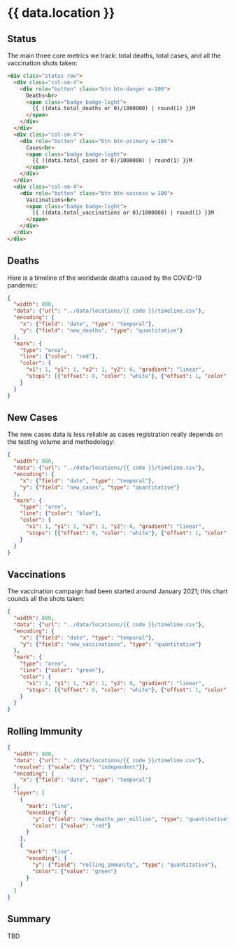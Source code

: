 # {{ data.location }}

## Status

The main three core metrics we track: total deaths, total cases, and all the vaccination shots taken:

```html markup
<div class="status row">
  <div class="col-sm-4">
    <div role="button" class="btn btn-danger w-100">
      Deaths<br>
      <span class="badge badge-light">
        {{ ((data.total_deaths or 0)/1000000) | round(1) }}M
      </span>
    </div>
  </div>
  <div class="col-sm-4">
    <div role="button" class="btn btn-primary w-100">
      Cases<br>
      <span class="badge badge-light">
        {{ ((data.total_cases or 0)/1000000) | round(1) }}M
      </span>
    </div>
  </div>
  <div class="col-sm-4">
    <div role="button" class="btn btn-success w-100">
      Vaccinations<br>
      <span class="badge badge-light">
        {{ ((data.total_vaccinations or 0)/1000000) | round(1) }}M
      </span>
    </div>
  </div>
</div>
```

## Deaths

Here is a timeline of the worldwide deaths caused by the COVID-19 pandemic:

```json chart card
{
  "width": 800,
  "data": {"url": "../data/locations/{{ code }}/timeline.csv"},
  "encoding": {
    "x": {"field": "date", "type": "temporal"},
    "y": {"field": "new_deaths", "type": "quantitative"}
  },
  "mark": {
    "type": "area",
    "line": {"color": "red"},
    "color": {
      "x1": 1, "y1": 1, "x2": 1, "y2": 0, "gradient": "linear",
      "stops": [{"offset": 0, "color": "white"}, {"offset": 1, "color": "red"}]
    }
  }
}
```

## New Cases

The new cases data is less reliable as cases registration really depends on the testing volume and methodology:

```json chart card
{
  "width": 800,
  "data": {"url": "../data/locations/{{ code }}/timeline.csv"},
  "encoding": {
    "x": {"field": "date", "type": "temporal"},
    "y": {"field": "new_cases", "type": "quantitative"}
  },
  "mark": {
    "type": "area",
    "line": {"color": "blue"},
    "color": {
      "x1": 1, "y1": 1, "x2": 1, "y2": 0, "gradient": "linear",
      "stops": [{"offset": 0, "color": "white"}, {"offset": 1, "color": "blue"}]
    }
  }
}
```

## Vaccinations

The vaccination campaign had been started around January 2021; this chart counds all the shots taken:

```json chart card
{
  "width": 800,
  "data": {"url": "../data/locations/{{ code }}/timeline.csv"},
  "encoding": {
    "x": {"field": "date", "type": "temporal"},
    "y": {"field": "new_vaccinations", "type": "quantitative"}
  },
  "mark": {
    "type": "area",
    "line": {"color": "green"},
    "color": {
      "x1": 1, "y1": 1, "x2": 1, "y2": 0, "gradient": "linear",
      "stops": [{"offset": 0, "color": "white"}, {"offset": 1, "color": "green"}]
    }
  }
}
```

## Rolling Immunity

```json chart card
{
  "width": 800,
  "data": {"url": "../data/locations/{{ code }}/timeline.csv"},
  "resolve": {"scale": {"y": "independent"}},
  "encoding": {
    "x": {"field": "date", "type": "temporal"}
  },
  "layer": [
    {
      "mark": "line",
      "encoding": {
        "y": {"field": "new_deaths_per_million", "type": "quantitative"},
        "color": {"value": "red"}
      }
    },
    {
      "mark": "line",
      "encoding": {
        "y": {"field": "rolling_immunity", "type": "quantitative"},
        "color": {"value": "green"}
      }
    }
  ]
}
```

## Summary

TBD
